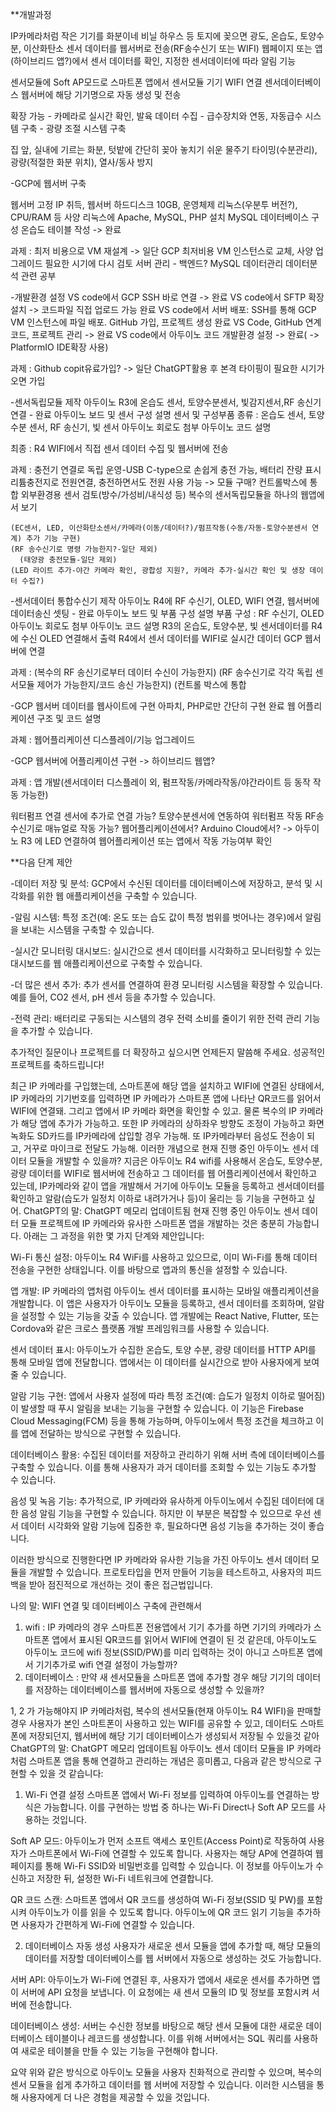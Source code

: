 **개발과정

IP카메라처럼 작은 기기를 화분이네 비닐 하우스 등 토지에 꽂으면
광도, 온습도, 토양수분, 이산화탄소 센서 데이터를 웹서버로 전송(RF송수신기 또는 WIFI)
웹페이지 또는 앱(하이브리드 앱?)에서 센서 데이터를 확인, 지정한 센서데이터에 따라 알림 기능

센서모듈에 Soft AP모드로 스마트폰 앱에서 센서모듈 기기 WIFI 연결
센서데이터베이스 웹서버에 해당 기기명으로 자동 생성 및 전송 

확장 가능 - 카메라로 실시간 확인, 발육 데이터 수집
             - 급수장치와 연동, 자동급수 시스템 구축
             - 광량 조절 시스템 구축

집 앞, 실내에 기르는 화분, 텃밭에 간단히 꽂아 놓치기 쉬운 물주기 타이밍(수분관리), 광량(적절한 화분 위치), 열사/동사 방지

 -GCP에 웹서버 구축

  웹서버 고정 IP 취득, 웹서버 하드디스크 10GB, 운영체제 리눅스(우분투 버전?), CPU/RAM 등 사양
  리눅스에 Apache, MySQL, PHP 설치
  MySQL 데이터베이스 구성
  온습도 테이블 작성 -> 완료

  과제 : 
   최저 비용으로 VM 재설계 -> 일단 GCP 최저비용 VM 인스턴스로 교체, 사양 업그레이드 필요한 시기에 다시 검토
   서버 관리 - 백엔드?
   MySQL 데이터관리 데이터분석 관련 공부
   

 -개발환경 설정
  VS code에서 GCP SSH 바로 연결 -> 완료 
  VS code에서 SFTP 확장 설치 -> 코드파일 직접 업로드 가능 완료
  VS code에서 서버 배포: SSH를 통해 GCP VM 인스턴스에 파일 배포.
  GitHub 가입, 프로젝트 생성 완료
  VS Code, GitHub 연계 코드, 프로젝트 관리 -> 완료
  VS code에서 아두이노 코드 개발환경 설정 -> 완료( -> PlatformIO IDE확장 사용)

  과제 : Github copit유료가입? -> 일단 ChatGPT활용 후 본격 타이핑이 필요한 시기가 오면 가입

 -센서독립모듈 제작
   아두이노 R3에 온습도 센서, 토양수분센서, 빛감지센서,RF 송신기 연결 - 완료
  아두이노 보드 및 센서 구성 설명
    센서 및 구성부품 종류 : 온습도 센서, 토양수분 센서, RF 송신기, 빛 센서
    아두이노 회로도 첨부
  아두이노 코드 설명

   최종 : R4 WIFI에서 직접 센서 데이터 수집 및 웹서버에 전송

  과제 : 
    충전기 연결로 독립 운영-USB C-type으로 손쉽게 충전 가능, 배터리 잔량 표시
      리튬충전지로 전원연결, 충전하면서도 전원 사용 가능 -> 모듈 구매?
    컨트롤박스에 통합
    외부환경용 센서 검토(방수/가성비/내식성 등)
    복수의 센서독립모듈을 하나의 웹앱에서 보기

    (EC센서, LED, 이산화탄소센서/카메라(이동/데이터?)/펌프작동(수동/자동-토양수분센서 연계) 추가 기능 구현)
    (RF 송수신기로 명령 가능한지?-일단 제외)
      (태양광 충전모듈-일단 제외)
    (LED 라이트 추가-야간 카메라 확인, 광합성 지원?, 카메라 추가-실시간 확인 및 생장 데이터 수집?)

 -센서데이터 통합수신기 제작
   아두이노 R4에 RF 수신기, OLED, WIFI 연결, 웹서버에 데이터송신 셋팅 - 완료
  아두이노 보드 및 부품 구성 설명
    부품 구성 : RF 수신기, OLED
    아두이노 회로도 첨부
  아두이노 코드 설명
  R3의 온습도, 토양수분, 빛 센서데이터를 R4에 수신
  OLED 연결해서 출력
  R4에서 센서 데이터를 WIFI로 실시간 데이터 GCP 웹서버에 연결
  
  과제 : 
   (복수의 RF 송신기로부터 데이터 수신이 가능한지)
   (RF 송수신기로 각각 독립 센서모듈 제어가 가능한지/코드 송신 가능한지)
   (컨트롤 박스에 통합

 -GCP 웹서버 데이터를 웹사이트에 구현
  아파치, PHP로만 간단히 구현 완료
  웹 어플리케이션 구조 및 코드 설명
  
  과졔 : 
   웹어플리케이션 디스플레이/기능 업그레이드

 -GCP 웹서버에 어플리케이션 구현
   -> 하이브리드 웹앱?

  과제 :
    앱 개발(센서데이터 디스플레이 외, 펌프작동/카메라작동/야간라이트 등 동작 작동 가능한)


워터펌프 연결
센서에 추가로 연결 가능?
토양수분센서에 연동하여 워터펌프 작동
RF송수신기로 매뉴얼로 작동 가능? 웹어플리케이션에서? Arduino Cloud에서?
 -> 아두이노 R3 에 LED 연결하여 웹어플리케이션 또는 앱에서 작동 가능여부 확인




**다음 단계 제안

-데이터 저장 및 분석:
GCP에서 수신된 데이터를 데이터베이스에 저장하고, 분석 및 시각화를 위한 웹 애플리케이션을 구축할 수 있습니다.

-알림 시스템:
특정 조건(예: 온도 또는 습도 값이 특정 범위를 벗어나는 경우)에서 알림을 보내는 시스템을 구축할 수 있습니다.

-실시간 모니터링 대시보드:
실시간으로 센서 데이터를 시각화하고 모니터링할 수 있는 대시보드를 웹 애플리케이션으로 구축할 수 있습니다.

-더 많은 센서 추가:
추가 센서를 연결하여 환경 모니터링 시스템을 확장할 수 있습니다. 예를 들어, CO2 센서, pH 센서 등을 추가할 수 있습니다.

-전력 관리:
배터리로 구동되는 시스템의 경우 전력 소비를 줄이기 위한 전력 관리 기능을 추가할 수 있습니다.

추가적인 질문이나 프로젝트를 더 확장하고 싶으시면 언제든지 말씀해 주세요. 성공적인 프로젝트를 축하드립니다!




최근 IP 카메라를 구입했는데, 스마트폰에 해당 앱을 설치하고 WIFI에 연결된 상태에서, IP 카메라의 기기번호를 입력하면 IP 카메라가 스마트폰 앱에 나타난 QR코드를 읽어서 WIFI에 연결돼. 그리고 앱에서 IP 카메라 화면을 확인할 수 있고. 물론 복수의 IP 카메라가 해당 앱에 추가가 가능하고. 또한 IP 카메라의 상하좌우 방향도 조정이 가능하고 화면 녹화도 SD카드를 IP카메라에 삽입할 경우 가능해. 또 IP카메라부터 음성도 전송이 되고, 거꾸로 마이크로 전달도 가능해. 
이러한 개념으로 현재 진행 중인 아두이노 센서 데이터 모듈을 개발할 수 있을까? 지금은 아두이노 R4 wifi를 사용해서 온습도, 토양수분, 광량 데이터를 WIFI로 웹서버에 전송하고 그 데이터를 웹 어플리케이션에서 확인하고 있는데, IP카메라와 같이 앱을 개발해서 거기에 아두이노 모듈을 등록하고 센서데이터를 확인하고 알람(습도가 일정치 이하로 내려가거나 등)이 울리는 등 기능을 구현하고 싶어.
ChatGPT의 말:
ChatGPT
메모리 업데이트됨
현재 진행 중인 아두이노 센서 데이터 모듈 프로젝트에 IP 카메라와 유사한 스마트폰 앱을 개발하는 것은 충분히 가능합니다. 아래는 그 과정을 위한 몇 가지 단계와 제안입니다:

Wi-Fi 통신 설정: 아두이노 R4 WiFi를 사용하고 있으므로, 이미 Wi-Fi를 통해 데이터 전송을 구현한 상태입니다. 이를 바탕으로 앱과의 통신을 설정할 수 있습니다.

앱 개발: IP 카메라의 앱처럼 아두이노 센서 데이터를 표시하는 모바일 애플리케이션을 개발합니다. 이 앱은 사용자가 아두이노 모듈을 등록하고, 센서 데이터를 조회하며, 알람을 설정할 수 있는 기능을 갖출 수 있습니다. 앱 개발에는 React Native, Flutter, 또는 Cordova와 같은 크로스 플랫폼 개발 프레임워크를 사용할 수 있습니다.

센서 데이터 표시: 아두이노가 수집한 온습도, 토양 수분, 광량 데이터를 HTTP API를 통해 모바일 앱에 전달합니다. 앱에서는 이 데이터를 실시간으로 받아 사용자에게 보여줄 수 있습니다.

알람 기능 구현: 앱에서 사용자 설정에 따라 특정 조건(예: 습도가 일정치 이하로 떨어짐)이 발생할 때 푸시 알림을 보내는 기능을 구현할 수 있습니다. 이 기능은 Firebase Cloud Messaging(FCM) 등을 통해 가능하며, 아두이노에서 특정 조건을 체크하고 이를 앱에 전달하는 방식으로 구현할 수 있습니다.

데이터베이스 활용: 수집된 데이터를 저장하고 관리하기 위해 서버 측에 데이터베이스를 구축할 수 있습니다. 이를 통해 사용자가 과거 데이터를 조회할 수 있는 기능도 추가할 수 있습니다.

음성 및 녹음 기능: 추가적으로, IP 카메라와 유사하게 아두이노에서 수집된 데이터에 대한 음성 알림 기능을 구현할 수 있습니다. 하지만 이 부분은 복잡할 수 있으므로 우선 센서 데이터 시각화와 알람 기능에 집중한 후, 필요하다면 음성 기능을 추가하는 것이 좋습니다.

이러한 방식으로 진행한다면 IP 카메라와 유사한 기능을 가진 아두이노 센서 데이터 모듈을 개발할 수 있습니다. 프로토타입을 먼저 만들어 기능을 테스트하고, 사용자의 피드백을 받아 점진적으로 개선하는 것이 좋은 접근법입니다.






나의 말:
WIFI 연결 및 데이터베이스 구축에 관련해서

1. wifi : IP 카메라의 경우 스마트폰 전용앱에서 기기 추가를 하면 기기의 카메라가 스마트폰 앱에서 표시된 QR코드를 읽어서 WIFI에 연결이 된 것 같은데, 아두이노도 아두이노 코드에 wifi 정보(SSID/PW)를 미리 입력하는 것이 아니고 스마트폰 앱에서 기기추가로 wifi 연결 설정이 가능할까?
2. 데이터베이스 : 만약 새 센서모듈을 스마트폰 앱에 추가할 경우 해당 기기의 데이터를 저장하는 데이터베이스를 웹서버에 자동으로 생성할 수 있을까?

1, 2 가 가능해야지 IP 카메라처럼, 복수의 센서모듈(현재 아두이노 R4 WIFI)을 판매할 경우 사용자가 본인 스마트폰이 사용하고 있는 WIFI를 공유할 수 있고, 데이터도 스마트폰에 저장되던지, 웹서버에 해당 기기 데이터베이스가 생성되서 저장될 수 있을것 같아
ChatGPT의 말:
ChatGPT
메모리 업데이트됨
아두이노 센서 데이터 모듈을 IP 카메라처럼 스마트폰 앱을 통해 연결하고 관리하는 개념은 흥미롭고, 다음과 같은 방식으로 구현할 수 있을 것 같습니다:

1. Wi-Fi 연결 설정
스마트폰 앱에서 Wi-Fi 정보를 입력하여 아두이노를 연결하는 방식은 가능합니다. 이를 구현하는 방법 중 하나는 Wi-Fi Direct나 Soft AP 모드를 사용하는 것입니다.

Soft AP 모드: 아두이노가 먼저 소프트 액세스 포인트(Access Point)로 작동하여 사용자가 스마트폰에서 Wi-Fi에 연결할 수 있도록 합니다. 사용자는 해당 AP에 연결하여 웹 페이지를 통해 Wi-Fi SSID와 비밀번호를 입력할 수 있습니다. 이 정보를 아두이노가 수신하고 저장한 뒤, 설정한 Wi-Fi 네트워크에 연결합니다.

QR 코드 스캔: 스마트폰 앱에서 QR 코드를 생성하여 Wi-Fi 정보(SSID 및 PW)를 포함시켜 아두이노가 이를 읽을 수 있도록 합니다. 아두이노에 QR 코드 읽기 기능을 추가하면 사용자가 간편하게 Wi-Fi에 연결할 수 있습니다.

2. 데이터베이스 자동 생성
사용자가 새로운 센서 모듈을 앱에 추가할 때, 해당 모듈의 데이터를 저장할 데이터베이스를 웹 서버에서 자동으로 생성하는 것도 가능합니다.

서버 API: 아두이노가 Wi-Fi에 연결된 후, 사용자가 앱에서 새로운 센서를 추가하면 앱이 서버에 API 요청을 보냅니다. 이 요청에는 새 센서 모듈의 ID 및 정보를 포함시켜 서버에 전송합니다.

데이터베이스 생성: 서버는 수신한 정보를 바탕으로 해당 센서 모듈에 대한 새로운 데이터베이스 테이블이나 레코드를 생성합니다. 이를 위해 서버에서는 SQL 쿼리를 사용하여 새로운 테이블을 만들 수 있는 기능을 구현해야 합니다.

요약
위와 같은 방식으로 아두이노 모듈을 사용자 친화적으로 관리할 수 있으며, 복수의 센서 모듈을 쉽게 추가하고 데이터를 웹 서버에 저장할 수 있습니다. 이러한 시스템을 통해 사용자에게 더 나은 경험을 제공할 수 있을 것입니다.








